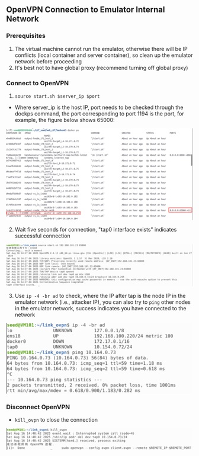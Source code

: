 ## OpenVPN Connection to Emulator Internal Network

### Prerequisites

1. The virtual machine cannot run the emulator, otherwise there will be IP conflicts (local container and server container), so clean up the emulator network before proceeding
2. It's best not to have global proxy (recommend turning off global proxy)

### Connect to OpenVPN

1. `source start.sh $server_ip $port`

- Where server_ip is the host IP, port needs to be checked through the dockps command, the port corresponding to port 1194 is the port, for example, the figure below shows 65000:

![](./Figs/get_port.png)

2. Wait five seconds for connection, "tap0 interface exists" indicates successful connection

![](./Figs/start_ovpn.png)

3. Use `ip -4 -br ad` to check, where the IP after tap is the node IP in the emulator network (i.e., attacker IP), you can also try to `ping` other nodes in the emulator network, success indicates you have connected to the network

![](./Figs/test_ovpn.png)

### Disconnect OpenVPN

- `kill_ovpn` to close the connection

![](./Figs/close_ovpn.png)
